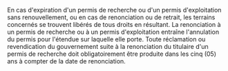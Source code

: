 En cas d'expiration d'un permis de recherche ou d'un
permis d'exploitation sans renouvellement, ou en cas de renonciation ou
de retrait, les terrains concernés se trouvent libérés de tous droits en
résultant.
La renonciation à un permis de recherche ou à un permis d'exploitation
entraîne l'annulation du permis pour l'étendue sur laquelle elle porte.
Toute réclamation ou revendication du gouvernement suite à la
renonciation du titulaire d'un permis de recherche doit obligatoirement
être produite dans les cinq (05) ans à compter de la date de
renonciation.